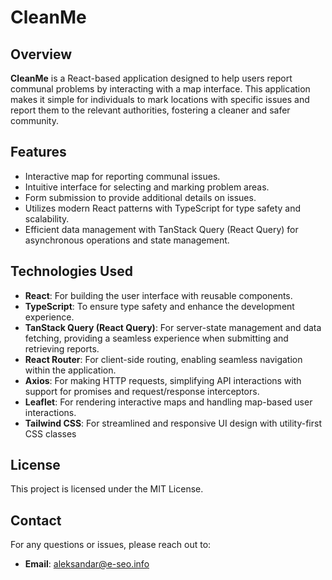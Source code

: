 # CleanMe

## Overview

**CleanMe** is a React-based application designed to help users report communal problems by interacting with a map interface. This application makes it simple for individuals to mark locations with specific issues and report them to the relevant authorities, fostering a cleaner and safer community.

## Features

- Interactive map for reporting communal issues.
- Intuitive interface for selecting and marking problem areas.
- Form submission to provide additional details on issues.
- Utilizes modern React patterns with TypeScript for type safety and scalability.
- Efficient data management with TanStack Query (React Query) for asynchronous operations and state management.

## Technologies Used

- **React**: For building the user interface with reusable components.
- **TypeScript**: To ensure type safety and enhance the development experience.
- **TanStack Query (React Query)**: For server-state management and data fetching, providing a seamless experience when submitting and retrieving reports.
- **React Router**: For client-side routing, enabling seamless navigation within the application.
- **Axios**: For making HTTP requests, simplifying API interactions with support for promises and request/response interceptors.
- **Leaflet**: For rendering interactive maps and handling map-based user interactions.
- **Tailwind CSS**: For streamlined and responsive UI design with utility-first CSS classes

## License

This project is licensed under the MIT License.

## Contact

For any questions or issues, please reach out to:

- **Email**: aleksandar@e-seo.info
